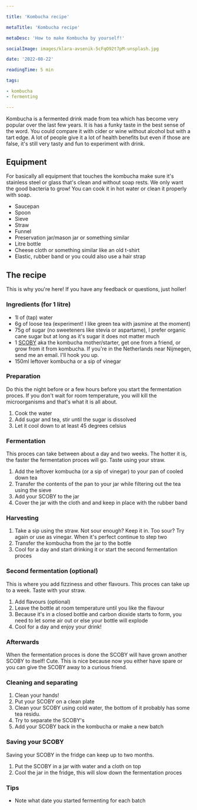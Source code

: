 ```yaml
---

title: 'Kombucha recipe'

metaTitle: 'Kombucha recipe'

metaDesc: 'How to make Kombucha by yourself!'

socialImage: images/klara-avsenik-5cFqO92t7pM-unsplash.jpg

date: '2022-08-22'

readingTime: 5 min

tags:

- kombucha
- fermenting

---
```


Kombucha is a fermented drink made from tea which has become very popular over the last few years. It is has a funky taste in the best sense of the word. You could compare it with cider or wine without alcohol but with a tart edge. A lot of people give it a lot of health benefits but even if those are false, it's still very tasty and fun to experiment with drink.

## Equipment
For basically all equipment that touches the kombucha make sure it's stainless steel or glass that's clean and without soap rests. We only want the good bacteria to grow! You can cook it in hot water or clean it properly with soap.

- Saucepan
- Spoon
- Sieve
- Straw
- Funnel
- Preservation jar/mason jar or something similar
- Litre bottle
- Cheese cloth or something similar like an old t-shirt
- Elastic, rubber band or you could also use a hair strap

## The recipe
This is why you're here! If you have any feedback or questions, just holler!

### Ingredients (for 1 litre)
- 1l of (tap) water
- 6g of loose tea (experiment! I like green tea with jasmine at the moment)
- 75g of sugar (no sweeteners like stevia or aspartame), I prefer organic cane sugar but at long as it's sugar it does not matter much
- 1 [SCOBY](https://www.youbrewkombucha.com/what-is-a-scoby#:~:text=A%20SCOBY%20is%20a%20cellulose,through%20which%20kombucha%20replicates%20itself.) aka the kombucha mother/starter, get one from a friend, or grow from it from kombucha. If you're in the Netherlands near Nijmegen, send me an email. I'll hook you up.
- 150ml leftover kombucha or a sip of vinegar

### Preparation
Do this the night before or a few hours before you start the fermentation proces. If you don't wait  for room temperature, you will kill the microorganisms and that's what it is all about.

1. Cook the water
2. Add sugar and tea, stir until the sugar is dissolved
3. Let it cool down to at least 45 degrees celsius

### Fermentation
This proces can take between about a day and two weeks. The hotter it is, the faster the fermentation proces will go. Taste using your straw.

1. Add the leftover kombucha (or a sip of vinegar) to your pan of cooled down tea
2. Transfer the contents of the pan to your jar while filtering out the tea using the sieve
3. Add your SCOBY to the jar
4. Cover the jar with the cloth and and keep in place with the rubber band

### Harvesting
1. Take a sip using the straw. Not sour enough? Keep it in. Too sour? Try again or use as vinegar. When it's perfect continue to step two
2. Transfer the kombucha from the jar to the bottle
3. Cool for a day and start drinking it or start the second fermentation proces

### Second fermentation (optional)
This is where you add fizziness and other flavours. This proces can take up to a week. Taste with your straw.

1. Add flavours (optional)
2. Leave the bottle at room temperature until you like the flavour
3. Because it's in a closed bottle and carbon dioxide starts to form, you need to let some air out or else your bottle will explode
4. Cool for a day and enjoy your drink!

### Afterwards
When the fermentation proces is done the SCOBY will have grown another SCOBY to itself! Cute.  This is nice because now you either have spare or you can give the SCOBY away to a curious friend.

### Cleaning and separating

1. Clean your hands!
2. Put your SCOBY on a clean plate
3. Clean your SCOBY using cold water, the bottom of it probably has some tea residu.
4. Try to separate the SCOBY's
5. Add your SCOBY back in the kombucha or make a new batch

### Saving your SCOBY
Saving your SCOBY in the fridge can keep up to two months.

1. Put the SCOBY in a jar with water and a cloth on top
2. Cool the jar in the fridge, this will slow down the fermentation proces

### Tips
- Note what date you started fermenting for each batch 
